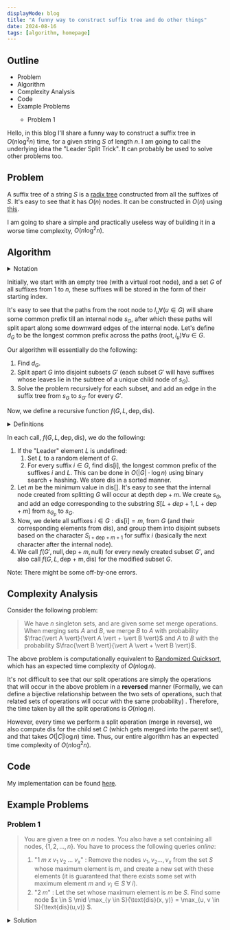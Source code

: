 ```yaml
---
displayMode: blog
title: "A funny way to construct suffix tree and do other things"
date: 2024-08-16
tags: [algorithm, homepage]
---
```


## Outline

<ul class="outline-list">
<li>Problem</li>
<li>Algorithm</li>
<li>Complexity Analysis</li>
<li>Code</li>
<li>Example Problems</li>
    <ul>
    <li>Problem 1</li>
    </ul>
</ul>

Hello, in this blog I'll share a funny way to construct a suffix tree in $O(n \log^2{n})$ time, for a given string $S$ of length $n$. I am going to call the underlying idea the "Leader Split Trick". It can probably be used to solve other problems too.

## Problem

A suffix tree of a string $S$ is a [radix tree](https://en.wikipedia.org/wiki/Radix_tree) constructed from all the suffixes of $S$. It's easy to see that it has $O(n)$ nodes. It can be constructed in $O(n)$ using [this](https://codeforces.com/blog/entry/16780).

I am going to share a simple and practically useless way of building it in a worse time complexity, $O(n\log^2{n})$.

## Algorithm

<details><summary class = "spoiler-summary">Notation</summary> 
<div class = "spoiler-content">
<ul>
<li> When I refer to "suffix $i$" ahead, I mean the suffix $S[i, n]$. </li>
<li> $l_i$ is the leaf node corresponding to suffix $i$ in the final suffix tree. </li>
</ul>
</div>
</details>

Initially, we start with an empty tree (with a virtual root node), and a set $G$ of all suffixes from $1$ to $n$, these suffixes will be stored in the form of their starting index.

It's easy to see that the paths from the root node to $l_u \forall (u \in G)$ will share some common prefix till an internal node $s_G$, after which these paths will split apart along some downward edges of the internal node. Let's define $d_G$ to be the longest common prefix across the paths $(\text{root}, l_u) \forall u \in G$. 

Our algorithm will essentially do the following:

1. Find $d_G$.
2. Split apart $G$ into disjoint subsets $G'$ (each subset $G'$ will have suffixes whose leaves lie in the subtree of a unique child node of $s_G$).
3. Solve the problem recursively for each subset, and add an edge in the suffix tree from $s_G$ to $s_{G'}$ for every $G'$.

Now, we define a recursive function $f(G, L, \text{dep}, \text{dis})$. 

<details><summary class = "spoiler-summary">Definitions</summary> 
<div class = "spoiler-content">
<ul>
<li> $G$ : a set of suffixes (represented by starting indices) </li>
<li> $L$ : "leader" element (possibly undefined, in which case it will be "null") </li>
<li>$\text{dep}$ : depth of $s_{G_p}$ (the internal node of the parent call).</li>
<li> $\text{dis}$ : sorted list of integers (possibly undefined). </li>
</ul>
</div>
</details>

In each call, $f(G, L, \text{dep}, \text{dis})$, we do the following:

1. If the "Leader" element $L$ is undefined:   
   1. Set $L$ to a random element of $G$.
   2. For every suffix $i \in G$, find $\text{dis[i]}$, the longest common prefix of the suffixes $i$ and $L$. This can be done in $O(\vert G \vert \cdot \log{n})$ using binary search + hashing. We store $\text{dis}$ in a sorted manner. 
2. Let $m$ be the minimum value in $\text{dis[]}$. It's easy to see that the internal node created from splitting $G$ will occur at depth $\text{dep} + m$. We create $s_G$, and add an edge corresponding to the substring $S[L + dep + 1, L + \text{dep} + m]$ from $s_{G_p}$ to $s_G$.
3. Now, we delete all suffixes $i \in G : \text{dis[i]} = m$, from $G$ (and their corresponding elements from $\text{dis}$), and group them into disjoint subsets based on the character $S_{i + \text{dep} + m + 1}$ for suffix $i$ (basically the next character after the internal node). 
4. We call $f(G', \text{null}, \text{dep} + m, \text{null})$ for every newly created subset $G'$, and also call $f(G, L, \text{dep + m}, \text{dis})$ for the modified subset $G$.

Note: There might be some off-by-one errors.

## Complexity Analysis

Consider the following problem: 

> We have $n$ singleton sets, and are given some set merge operations. When merging sets $A$ and $B$, we merge $B$ to $A$ with probability $\frac{\vert A \vert}{\vert A \vert + \vert B \vert}$ and $A$ to $B$ with the probability $\frac{\vert B \vert}{\vert A \vert + \vert B \vert}$. 

The above problem is computationally equivalent to [Randomized Quicksort](https://en.wikipedia.org/wiki/Quicksort#Randomized_quicksort), which has an expected time complexity of $O(n \log{n})$.

It's not difficult to see that our split operations are simply the operations that will occur in the above problem in a **reversed** manner (Formally, we can define a bijective relationship between the two sets of operations, such that related sets of operations will occur with the same probability) . Therefore, the time taken by all the split operations is $O(n \log{n})$.

However, every time we perform a split operation (merge in reverse), we also compute $\text{dis}$ for the child set $C$ (which gets merged into the parent set), and that takes $O(\vert C \vert \log{n})$ time. Thus, our entire algorithm has an expected time complexity of $O(n \log^2{n})$.

## Code

My implementation can be found [here](https://github.com/welcome-to-the-sunny-side/libra/blob/main/meme/RandomSuffixTree.cpp).

## Example Problems

### Problem 1

> You are given a tree on $n$ nodes. You also have a set containing all nodes, $\{1, 2, \dots , n\}$.
> You have to process the following queries *online*:
> 
> 1. "$1\; m\; x\; v_1\; v_2\; \dots \; v_x$" : Remove the nodes $v_1, v_2 \dots, v_x$ from the set $S$ whose maximum element is $m$, and create a new set with these elements (it is guaranteed that there exists some set with maximum element $m$ and $v_i \in S \; \forall \; i$).
> 2. "$2 \; m$" : Let the set whose maximum element is $m$ be $S$. Find some node $x \in S \mid \max_{y \in S}{\text{dis}(x, y)} = \max_{u, v \in S}{\text{dis}(u,v)} $. 

<details><summary class ="spoiler-summary">Solution</summary>
<div class = "spoiler-content">
[to be updated]
</div>
</details>